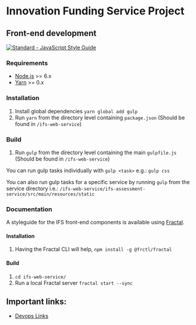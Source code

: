 # Innovation Funding Service Project


## Front-end development

[![Standard - JavaScript Style Guide](https://img.shields.io/badge/code%20style-standard-brightgreen.svg)](http://standardjs.com/)

### Requirements

- [Node.js](https://nodejs.org/en/) >= 6.x
- [Yarn](https://yarnpkg.com/en/docs/install) >= 0.x

### Installation

1. Install global dependencies `yarn global add gulp`
2. Run `yarn` from the directory level containing `package.json` (Should be found in `/ifs-web-service`)

### Build

1. Run `gulp` from the directory level containing the main `gulpfile.js` (Should be found in `/ifs-web-service`)

You can run gulp tasks individually with `gulp <task>` e.g.: `gulp css`

You can also run gulp tasks for a specific service by running `gulp` from the service directory i.e.: `/ifs-web-service/ifs-assessment-service/src/main/resources/static`

### Documentation

A styleguide for the IFS front-end components is available using [Fractal](http://fractal.build/).

#### Installation

1. Having the Fractal CLI will help, `npm install -g @frctl/fractal`

#### Build

1. `cd ifs-web-service/`
2. Run a local Fractal server `fractal start --sync`


## Important links:

* [Devops Links](https://devops.innovateuk.org/)
